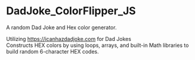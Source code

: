 # DadJoke_ColorFlipper_JS
A random Dad Joke and Hex color generator. 

Utilizing https://icanhazdadjoke.com for Dad Jokes  
Constructs HEX colors by using loops, arrays, and built-in Math libraries to build random 6-character HEX codes. 
